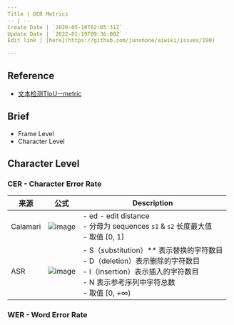 ```yaml
---
Title | OCR Metrics
-- | --
Create Date | `2020-05-18T02:05:31Z`
Update Date | `2022-01-19T09:36:00Z`
Edit link | [here](https://github.com/junxnone/aiwiki/issues/190)

---
```

## Reference
- [文本检测TIoU--metric](https://zhuanlan.zhihu.com/p/63541543)

## Brief
- Frame Level
- Character Level

## Character Level

### CER - Character Error Rate

来源 | 公式 | Description
-- | -- | -- 
Calamari  | ![image](https://user-images.githubusercontent.com/2216970/83396599-cd6ac980-a42e-11ea-95d8-e15caf3e2b69.png) | - ed - edit distance <br>- 分母为 sequences `s1` & `s2` 长度最大值<br> - 取值 [0, 1] 
ASR | ![image](https://user-images.githubusercontent.com/2216970/83397466-3f8fde00-a430-11ea-8c0b-fd04742c4409.png) | - S（substitution）** 表示替换的字符数目<br>- D（deletion）表示删除的字符数目<br>- I（insertion）表示插入的字符数目<br>- N 表示参考序列中字符总数 <br>- 取值 [0, +∞) 



### WER - Word Error Rate

